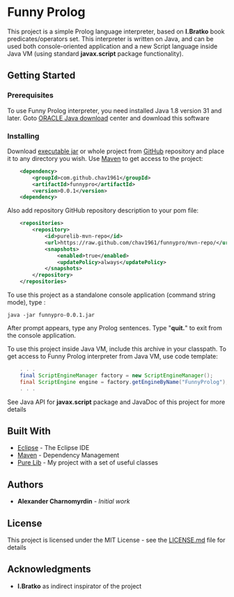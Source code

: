 ﻿# Funny Prolog

This project is a simple Prolog language interpreter, based on **I.Bratko** book predicates/operators set. This interpreter is written on Java, and can be used both console-oriented application and a new Script language inside Java VM (using standard **javax.script** package functionality).

## Getting Started

### Prerequisites

To use Funny Prolog interpreter, you need installed Java 1.8 version 31 and later. Goto [ORACLE Java download](https://www.oracle.com/downloads/index.html) center and download this software

### Installing

Download [executable jar](https://github.com/chav1961/funnypro/blob/mvn-repo/com/github/chav1961/funnypro/0.0.1/funnypro-0.0.1.jar) or whole project from [GitHub](https://github.com/chav1961/funnypro) repository and place it to any directory you wish. Use [Maven](https://maven.apache.org/) to get access to the project:

```XML
	<dependency>
		<groupId>com.github.chav1961</groupId>
		<artifactId>funnypro</artifactId>
		<version>0.0.1</version>
	<dependency>
```

Also add repository GitHub repository description to your pom file:

```XML
	<repositories>
	    <repository>
	        <id>purelib-mvn-repo</id>
	        <url>https://raw.github.com/chav1961/funnypro/mvn-repo/</url>
	        <snapshots>
	            <enabled>true</enabled>
	            <updatePolicy>always</updatePolicy>
	        </snapshots>
	    </repository>
	</repositories>
```

To use this project as a standalone console application (command string mode), type :

```
java -jar funnypro-0.0.1.jar
```

After prompt appears, type any Prolog sentences. Type "**quit.**" to exit from the console application.

To use this project inside Java VM, include this archive in your classpath. To get access to Funny Prolog interpreter from Java VM, use code template:

```Java
    . . .
    final ScriptEngineManager factory = new ScriptEngineManager();
    final ScriptEngine engine = factory.getEngineByName("FunnyProlog");
    . . .
```

See Java API for **javax.script** package and JavaDoc of this project for more details

## Built With

* [Eclipse](www.eclipse.org) - The Eclipse IDE
* [Maven](https://maven.apache.org/) - Dependency Management
* [Pure Lib](https://github.com/chav1961/purelib) - My project with a set of useful classes

## Authors

* **Alexander Charnomyrdin** - *Initial work* 

## License

This project is licensed under the MIT License - see the [LICENSE.md](LICENSE.md) file for details

## Acknowledgments

* **I.Bratko** as indirect inspirator of the project

